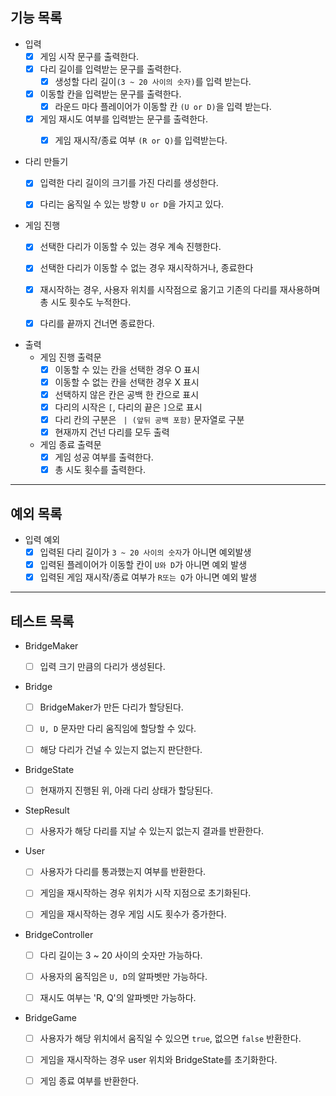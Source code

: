 ## 기능 목록

* 입력
    * [x] 게임 시작 문구를 출력한다.
    * [x] 다리 길이를 입력받는 문구를 출력한다.
        * [x] 생성할 다리 길이`(3 ~ 20 사이의 숫자)`를 입력 받는다.
    * [x] 이동할 칸을 입력받는 문구를 출력한다.
        * [x] 라운드 마다 플레이어가 이동할 칸 `(U or D)`을 입력 받는다.
    * [x] 게임 재시도 여부를 입력받는 문구를 출력한다.
        * [x] 게임 재시작/종료 여부 `(R or Q)`를 입력받는다.


* 다리 만들기
    * [x] 입력한 다리 길이의 크기를 가진 다리를 생성한다.
    * [x] 다리는 움직일 수 있는 방향 `U or D`을 가지고 있다.


* 게임 진행
    * [x] 선택한 다리가 이동할 수 있는 경우 계속 진행한다.
    * [x] 선택한 다리가 이동할 수 없는 경우 재시작하거나, 종료한다
    * [x] 재시작하는 경우, 사용자 위치를 시작점으로 옮기고 기존의 다리를 재사용하며 총 시도 횟수도 누적한다.
    * [x] 다리를 끝까지 건너면 종료한다.


* 출력
    * 게임 진행 출력문
        * [x] 이동할 수 있는 칸을 선택한 경우 O 표시
        * [x] 이동할 수 없는 칸을 선택한 경우 X 표시
        * [x] 선택하지 않은 칸은 공백 한 칸으로 표시
        * [x] 다리의 시작은 `[`, 다리의 끝은 `]`으로 표시
        * [x] 다리 칸의 구분은 ` | (앞뒤 공백 포함)` 문자열로 구분
        * [x] 현재까지 건넌 다리를 모두 출력

    * 게임 종료 출력문
        * [x] 게임 성공 여부를 출력한다.
        * [x] 총 시도 횟수를 출력한다.

---

## 예외 목록

* 입력 예외
    * [x] 입력된 다리 길이가 `3 ~ 20 사이의 숫자`가 아니면 예외발생
    * [x] 입력된 플레이어가 이동할 칸이 `U와 D`가 아니면 예외 발생
    * [x] 입력된 게임 재시작/종료 여부가 `R또는 Q`가 아니면 예외 발생

---

## 테스트 목록

* BridgeMaker
    * [ ] 입력 크기 만큼의 다리가 생성된다.


* Bridge
    * [ ] BridgeMaker가 만든 다리가 할당된다.
    * [ ] `U, D` 문자만 다리 움직임에 할당할 수 있다.
    * [ ] 해당 다리가 건널 수 있는지 없는지 판단한다.


* BridgeState
    * [ ] 현재까지 진행된 위, 아래 다리 상태가 할당된다.


* StepResult
    * [ ] 사용자가 해당 다리를 지날 수 있는지 없는지 결과를 반환한다.


* User
    * [ ] 사용자가 다리를 통과했는지 여부를 반환한다.
    * [ ] 게임을 재시작하는 경우 위치가 시작 지점으로 초기화된다.
    * [ ] 게임을 재시작하는 경우 게임 시도 횟수가 증가한다.


* BridgeController
    * [ ] 다리 길이는 3 ~ 20 사이의 숫자만 가능하다.
    * [ ] 사용자의 움직임은 `U, D`의 알파벳만 가능하다.
    * [ ] 재시도 여부는 'R, Q'의 알파벳만 가능하다.


* BridgeGame
    * [ ] 사용자가 해당 위치에서 움직일 수 있으면 `true`, 없으면 `false` 반환한다.
    * [ ] 게임을 재시작하는 경우 user 위치와 BridgeState를 초기화한다.
    * [ ] 게임 종료 여부를 반환한다.















